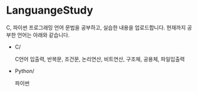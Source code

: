 # LanguangeStudy
C, 파이썬 프로그래밍 언어 문법을 공부하고, 실습한 내용을 업로드합니다.
현재까지 공부한 언어는 아래와 같습니다.

* C/

    C언어 입출력, 반복문, 조건문, 논리연산, 비트연산, 구조체, 공용체, 파일입출력

* Python/

    파이썬 
